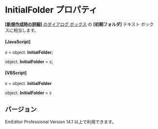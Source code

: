 # InitialFolder プロパティ

[**\[新規作成時の詳細\]** のダイアログ ボックス](../../dlg/properties/file/new_details/index) の **\[初期フォルダ\]** テキスト ボックスに相当します。

#### \[JavaScript\]

_s_ = object. **InitialFolder**;

object. **InitialFolder** = _s_;

#### \[VBScript\]

_s_ = object. **InitialFolder**

object. **InitialFolder** = _s_

## バージョン

EmEditor Professional Version 14.1 以上で利用できます。